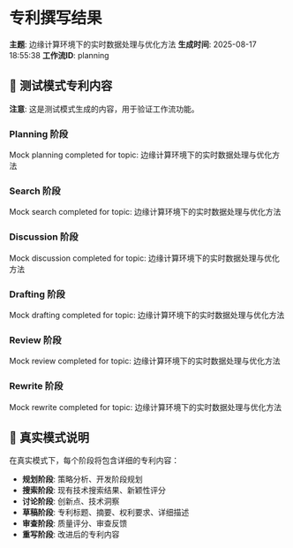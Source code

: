 # 专利撰写结果

**主题**: 边缘计算环境下的实时数据处理与优化方法
**生成时间**: 2025-08-17 18:55:38
**工作流ID**: planning

## 📝 测试模式专利内容

**注意**: 这是测试模式生成的内容，用于验证工作流功能。

### Planning 阶段
Mock planning completed for topic: 边缘计算环境下的实时数据处理与优化方法

### Search 阶段
Mock search completed for topic: 边缘计算环境下的实时数据处理与优化方法

### Discussion 阶段
Mock discussion completed for topic: 边缘计算环境下的实时数据处理与优化方法

### Drafting 阶段
Mock drafting completed for topic: 边缘计算环境下的实时数据处理与优化方法

### Review 阶段
Mock review completed for topic: 边缘计算环境下的实时数据处理与优化方法

### Rewrite 阶段
Mock rewrite completed for topic: 边缘计算环境下的实时数据处理与优化方法

## 🔄 真实模式说明

在真实模式下，每个阶段将包含详细的专利内容：
- **规划阶段**: 策略分析、开发阶段规划
- **搜索阶段**: 现有技术搜索结果、新颖性评分
- **讨论阶段**: 创新点、技术洞察
- **草稿阶段**: 专利标题、摘要、权利要求、详细描述
- **审查阶段**: 质量评分、审查反馈
- **重写阶段**: 改进后的专利内容